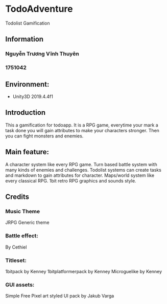 # TodoAdventure
Todolist Gamification
## Information
### Nguyễn Trương Vĩnh Thuyên
### 1751042
## Environment:
- Unity3D 2019.4.4f1
## Introduction
This a gamification for todoapp. It is a RPG game, everytime your mark a task done you will gain attributes
to make your characters stronger. Then you can fight monsters and enemies.
## Main feature:
A character system like every RPG game.
Turn based battle system with many kinds of enemies and challenges.
Todolist systems can create tasks and markdown to gain attributes for character.
Maps/world system like every classical RPG.
1bit retro RPG graphics and sounds style.
## Credits
### Music Theme
JRPG Generic theme
### Battle effect:
By Cethiel
### Titleset:
1bitpack by Kenney
1bitplatformerpack by Kenney
Microguelike by Kenney
### GUI assets:
Simple Free Pixel art styled UI pack by Jakub Varga
